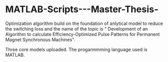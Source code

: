 # MATLAB-Scripts---Master-Thesis-
Optimization algorithm build on the foundation of anlytical model to reduce the switching loss and the name of the topic is " Development of an Algorithm to calculate Efficiency-Optimized Pulse Patterns for Permanent Magnet Synchronous Machines".


Three core models uploaded.
The progarmmming language used is MATLAB. 
